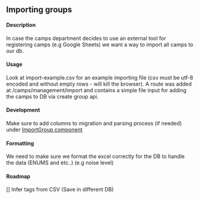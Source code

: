 ## Importing groups

#### Description

In case the camps department decides to use an external tool for registering camps (e.g Google Sheets) we want a way to import all camps to our db.

#### Usage

Look at import-example.csv for an example importing file (csv must be utf-8 encoded and without empty rows - will kill the browser).
A route was added at /camps/management/import and contains a simple file input for adding the camps to DB via create group api.

#### Development

Make sure to add columns to migration and parsing process (if needed) under [ImportGroup component](../../src/components/groups/ImportGroup.js)

#### Formatting

We need to make sure we format the excel correctly for the DB to handle the data (ENUMS and etc..) (e.g noise level)

#### Roadmap

[] Infer tags from CSV (Save in different DB)
